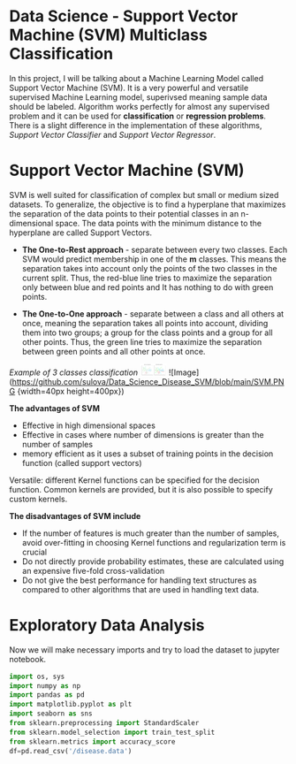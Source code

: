 # Data Science - Support Vector Machine (SVM) Multiclass Classification



In this project, I will be talking about a Machine Learning Model called Support Vector Machine (SVM). It is a very powerful and versatile supervised Machine Learning model, superivsed meaning sample data should be labeled. Algorithm works perfectly for almost any supervised problem and it can be used for **classification** or **regression problems**. There is a slight difference in the implementation of these algorithms, *Support Vector Classifier* and *Support Vector Regressor*.

# Support Vector Machine (SVM)
SVM is well suited for classification of complex but small or medium sized datasets. To generalize, the objective is to find a hyperplane that maximizes the separation of the data points to their potential classes in an n-dimensional space. The data points with the minimum distance to the hyperplane  are called Support Vectors.

- **The One-to-Rest approach** - separate between every two classes. Each SVM would predict membership in one of the **m** classes. This means the separation takes into account only the points of the two classes in the current split. Thus, the red-blue line tries to maximize the separation only between blue and red points and It has nothing to do with green points.

- **The One-to-One approach** - separate between a class and all others at once, meaning the separation takes all points into account, dividing them into two groups; a group for the class points and a group for all other points. Thus, the green line tries to maximize the separation between green points and all other points at once.

*Example of 3 classes classification*
<img src="https://github.com/sulova/Data_Science_Disease_SVM/blob/main/SVM.PNG" width="48">
![Image](https://github.com/sulova/Data_Science_Disease_SVM/blob/main/SVM.PNG {width=40px height=400px})


**The advantages of SVM**
 - Effective in high dimensional spaces
 - Effective in cases where number of dimensions is greater than the number of samples
 - memory efficient as it uses a subset of training points in the decision function (called support vectors)
 
Versatile: different Kernel functions can be specified for the decision function. Common kernels are provided, but it is also possible to specify custom kernels.

**The disadvantages of SVM include**
 - If the number of features is much greater than the number of samples, avoid over-fitting in choosing Kernel functions and regularization term is crucial
 - Do not directly provide probability estimates, these are calculated using an expensive five-fold cross-validation
 - Do not give the best performance for handling text structures as compared to other algorithms that are used in handling text data. 

# Exploratory Data Analysis
Now we will make necessary imports and try to load the dataset to jupyter notebook.

```python
import os, sys
import numpy as np
import pandas as pd
import matplotlib.pyplot as plt
import seaborn as sns
from sklearn.preprocessing import StandardScaler
from sklearn.model_selection import train_test_split
from sklearn.metrics import accuracy_score
df=pd.read_csv('/disease.data')
```
